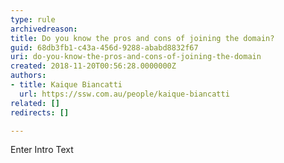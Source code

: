 ```yaml
---
type: rule
archivedreason: 
title: Do you know the pros and cons of joining the domain?
guid: 68db3fb1-c43a-456d-9288-ababd8832f67
uri: do-you-know-the-pros-and-cons-of-joining-the-domain
created: 2018-11-20T00:56:28.0000000Z
authors:
- title: Kaique Biancatti
  url: https://ssw.com.au/people/kaique-biancatti
related: []
redirects: []

---
```



Enter Intro Text
<br><excerpt class='endintro'></excerpt><br>




